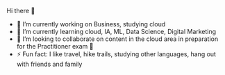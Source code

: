Hi there 👋
 
- 🔭 I’m currently working on Business, studying cloud 
- 🌱 I’m currently learning cloud, IA, ML, Data Science, Digital Marketing 
- 🎯 I’m looking to collaborate on content in the cloud area in preparation for the Practitioner exam 🚀
- ⚡ Fun fact: I like travel, hike trails, studying other languages, hang out with friends and family


